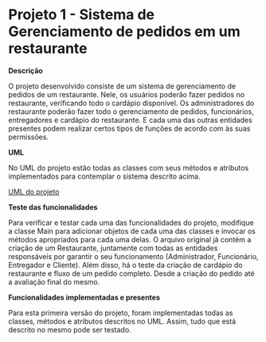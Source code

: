 # Projeto 1 - Sistema de Gerenciamento de pedidos em um restaurante 

**Descrição**

O projeto desenvolvido consiste de um sistema de gerenciamento de pedidos de um restaurante. Nele, os usuários poderão fazer pedidos no restaurante, verificando todo o cardápio disponível. Os administradores do restaurante poderão fazer todo o gerenciamento de pedidos, funcionários, entregadores e cardápio do restaurante. E cada uma das outras entidades presentes podem realizar certos tipos de funções de acordo com às suas permissões.

**UML**

No UML do projeto estão todas as classes com seus métodos e atributos implementados para contemplar o sistema 
descrito acima. 

[UML do projeto](UML.png) 

**Teste das funcionalidades**

Para verificar e testar cada uma das funcionalidades do projeto, modifique a classe Main para adicionar objetos de cada uma das classes e invocar os métodos apropriados para cada uma delas. O arquivo original já contém a criação de um Restaurante, juntamente com todas as entidades responsáveis por garantir o seu funcionamento (Administrador, Funcionário, Entregador e Cliente). Além disso, há o teste da criação de cardápio do restaurante e fluxo de um pedido completo. Desde a criação do pedido até a avaliação final do mesmo.

**Funcionalidades implementadas e presentes**

Para esta primeira versão do projeto, foram implementadas todas as classes, métodos e atributos descritos no UML. Assim, tudo que está descrito no mesmo pode ser testado.
